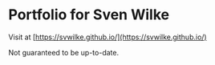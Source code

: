# Portfolio for Sven Wilke

Visit at [https://svwilke.github.io/](https://svwilke.github.io/)

Not guaranteed to be up-to-date.
